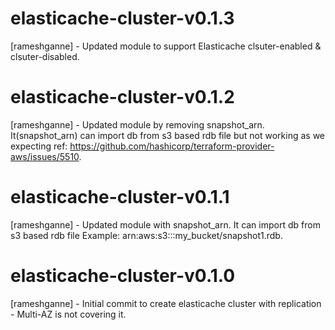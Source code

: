 # elasticache-cluster-v0.1.3
[rameshganne] - Updated module to support Elasticache clsuter-enabled & clsuter-disabled.
# elasticache-cluster-v0.1.2
[rameshganne] - Updated module by removing snapshot_arn. It(snapshot_arn) can import db from s3 based rdb file but not working as we expecting ref: https://github.com/hashicorp/terraform-provider-aws/issues/5510.
# elasticache-cluster-v0.1.1
[rameshganne] - Updated module with snapshot_arn. It can import db from s3 based rdb file Example: arn:aws:s3:::my_bucket/snapshot1.rdb.
# elasticache-cluster-v0.1.0
[rameshganne] - Initial commit to create elasticache cluster with replication - Multi-AZ is not covering it.
